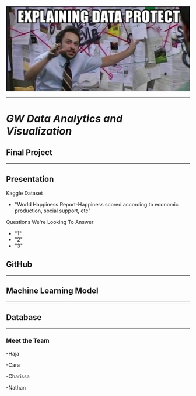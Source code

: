 

![img](https://github.com/hajaf/final-Project/blob/main/images/Screenshot%202022-09-05%20093459.png)

------

# ***GW Data Analytics and Visualization***
##  Final Project 
-----

## Presentation

Kaggle Dataset 
  - "World Happiness Report-Happiness scored according to economic production, social support, etc"
  

Questions We're Looking To Answer
 - "1"
 - "2"
 - "3"


## GitHub
-------


## Machine Learning Model
-------


## Database
-------



### Meet the Team

  -Haja

    
  -Cara


  -Charissa

    
  -Nathan 
